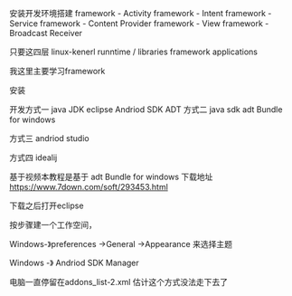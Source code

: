 安装开发环境搭建
framework - Activity
framework - Intent
framework - Service
framework - Content Provider
framework - View
framework - Broadcast Receiver

只要这四层
linux-kenerl
runntime / libraries
framework
applications

我这里主要学习framework

安装

开发方式一
java JDK
eclipse
Andriod SDK
ADT
方式二
java sdk
adt Bundle for windows

方式三
andriod studio

方式四
idealij

基于视频本教程是基于
adt Bundle for windows
下载地址
https://www.7down.com/soft/293453.html

下载之后打开eclipse

按步骤建一个工作空间，

Windows-》preferences ->General ->Appearance
来选择主题

Windows -》 Andriod SDK Manager

电脑一直停留在addons_list-2.xml
估计这个方式没法走下去了





